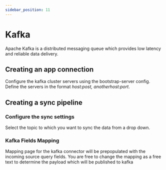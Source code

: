 ```yaml
---
sidebar_position: 11
---
```


# Kafka

Apache Kafka is a distributed messaging queue which provides low latency and reliable data delivery.

## Creating an app connection

Configure the kafka cluster servers using the bootstrap-server config. Define the servers in the format *host:post, anotherhost:port*.

## Creating a sync pipeline

### Configure the sync settings

Select the topic to which you want to sync the data from a drop down.

### Kafka Fields Mapping

Mapping page for the kafka connector will be prepopulated with the incoming source query fields. You are free to change the mapping as a free text to determine the payload which will be published to kafka
